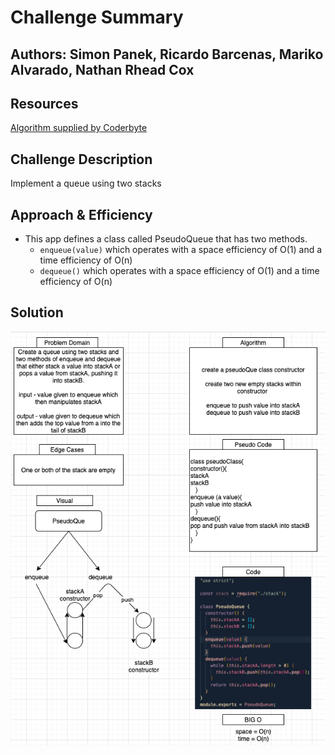 # Challenge Summary

## Authors: Simon Panek, Ricardo Barcenas, Mariko Alvarado, Nathan Rhead Cox

## Resources

[Algorithm supplied by Coderbyte](https://coderbyte.com/algorithm/implement-queue-using-two-stacks)

## Challenge Description

Implement a queue using two stacks

## Approach & Efficiency

- This app defines a class called PseudoQueue that has two methods. 
  - `enqueue(value)` which operates with a space efficiency of O(1) and a time efficiency of O(n)
  - `dequeue()` which operates with a space efficiency of O(1) and a time efficiency of O(n)

## Solution

![Link to Whiteboard Solution](401-cc-11.png)
